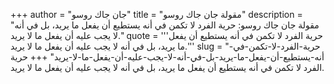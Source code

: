 +++
author = "جان جاك روسو"
title = "مقولة جان جاك روسو"
description = "مقولة جان جاك روسو: حرية الفرد لا تكمن في أنه يستطيع أن يفعل ما يريد، بل في أنه لا يجب عليه أن يفعل ما لا يريد."
quote = '''حرية الفرد لا تكمن في أنه يستطيع أن يفعل ما يريد، بل في أنه لا يجب عليه أن يفعل ما لا يريد.'''
slug = "حرية-الفرد-لا-تكمن-في-أنه-يستطيع-أن-يفعل-ما-يريد-بل-في-أنه-لا-يجب-عليه-أن-يفعل-ما-لا-يريد"
+++
حرية الفرد لا تكمن في أنه يستطيع أن يفعل ما يريد، بل في أنه لا يجب عليه أن يفعل ما لا يريد.

